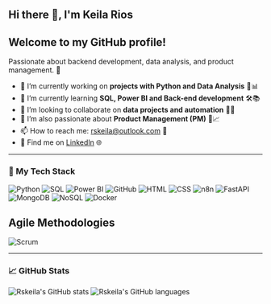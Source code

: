 ## Hi there 👋, I'm Keila Rios

## Welcome to my GitHub profile!

Passionate about backend development, data analysis, and product management. 🚀


- 🔭 I’m currently working on **projects with Python and Data Analysis** 🐍📊  
- 🌱 I’m currently learning **SQL, Power BI and Back-end development** 🛠️📚  
- 👯 I’m looking to collaborate on **data projects and automation** 🤖✨  
- 💼 I’m also passionate about **Product Management (PM)** 🚀📈  
- 📫 How to reach me: [rskeila@outlook.com](mailto:rskeila@outlook.com) 📧  
- 🔗 Find me on [LinkedIn](https://www.linkedin.com/in/rskeila/) 🌐 



---

### 🚀 My Tech Stack

![Python](https://img.shields.io/badge/-Python-3776AB?style=flat&logo=python&logoColor=white)
![SQL](https://img.shields.io/badge/-SQL-4479A1?style=flat&logo=mysql&logoColor=white)
![Power BI](https://img.shields.io/badge/-Power%20BI-F2C811?style=flat&logo=microsoft-power-bi&logoColor=white)
![GitHub](https://img.shields.io/badge/-GitHub-181717?style=flat&logo=github&logoColor=white)
![HTML](https://img.shields.io/badge/-HTML-E34F26?style=flat&logo=html5&logoColor=white)
![CSS](https://img.shields.io/badge/-CSS-1572B6?style=flat&logo=css3&logoColor=white)
![n8n](https://img.shields.io/badge/-n8n-ff3e00?style=flat&logo=n8n&logoColor=white)
![FastAPI](https://img.shields.io/badge/-FastAPI-009688?style=flat&logo=fastapi&logoColor=white)
![MongoDB](https://img.shields.io/badge/-MongoDB-47A248?style=flat&logo=mongodb&logoColor=white)
![NoSQL](https://img.shields.io/badge/-NoSQL-005A9C?style=flat)
![Docker](https://img.shields.io/badge/-Docker-2496ED?style=flat&logo=docker&logoColor=white)
## Agile Methodologies

![Scrum](https://img.shields.io/badge/-Scrum-6DB33F?style=flat&logo=scrumalliance&logoColor=white)


---

### 📈 GitHub Stats

![Rskeila's GitHub stats](https://github-readme-stats.vercel.app/api?username=Rskeila&show_icons=true&theme=radical)
![Rskeila's GitHub languages](https://github-readme-stats.vercel.app/api/top-langs/?username=Rskeila&layout=compact&theme=dark)





